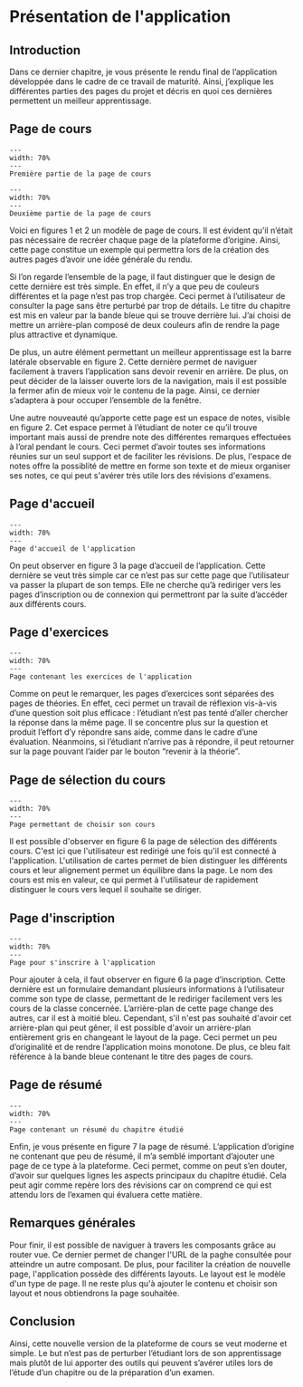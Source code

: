 # Présentation de l'application
## Introduction
Dans ce dernier chapitre, je vous présente le rendu final de l’application développée dans le cadre de ce travail de maturité. Ainsi, j’explique les différentes parties des pages du projet et décris en quoi ces dernières permettent un meilleur apprentissage.  

## Page de cours
```{figure} images/coursepage1.png
---
width: 70%
---
Première partie de la page de cours
```

```{figure} images/coursepage2.png
---
width: 70%
---
Deuxième partie de la page de cours
```
Voici en figures 1 et 2 un modèle de page de cours. Il est évident qu’il n’était pas nécessaire de recréer chaque page de la plateforme d’origine. Ainsi, cette page constitue un exemple qui permettra lors de la création des autres pages d’avoir une idée générale du rendu.  

Si l’on regarde l’ensemble de la page, il faut distinguer que le design de cette dernière est très simple. En effet, il n’y a que peu de couleurs différentes et la page n’est pas trop chargée. Ceci permet à l’utilisateur de consulter la page sans être perturbé par trop de détails. Le titre du chapitre est mis en valeur par la bande bleue qui se trouve derrière lui. J’ai choisi de mettre un arrière-plan composé de deux couleurs afin de rendre la page plus attractive et dynamique. 

De plus, un autre élément permettant un meilleur apprentissage est la barre latérale observable en figure 2. Cette dernière permet de naviguer facilement à travers l’application sans devoir revenir en arrière. De plus, on peut décider de la laisser ouverte lors de la navigation, mais il est possible la fermer afin de mieux voir le contenu de la page. Ainsi, ce dernier s’adaptera à pour occuper l’ensemble de la fenêtre. 

Une autre nouveauté qu’apporte cette page est un espace de notes, visible en figure 2. Cet espace permet à l’étudiant de noter ce qu’il trouve important mais aussi de prendre note des différentes remarques effectuées à l’oral pendant le cours. Ceci permet d’avoir toutes ses informations réunies sur un seul support et de faciliter les révisions. De plus, l'espace de notes offre la possiblité de mettre en forme son texte et de mieux organiser ses notes, ce qui peut s'avérer très utile lors des révisions d'examens.

## Page d'accueil

```{figure} images/index_tm.png
---
width: 70%
---
Page d'accueil de l'application
```
On peut observer en figure 3 la page d’accueil de l’application. Cette dernière se veut très simple car ce n’est pas sur cette page que l’utilisateur va passer la plupart de son temps. Elle ne cherche qu’à rediriger vers les pages d’inscription ou de connexion qui permettront par la suite d’accéder aux différents cours. 

## Page d'exercices

```{figure} images/exercice_tm.png
---
width: 70%
---
Page contenant les exercices de l'application
```
Comme on peut le remarquer, les pages d’exercices sont séparées des pages de théories. En effet, ceci permet un travail de réflexion vis-à-vis d’une question soit plus efficace : l’étudiant n’est pas tenté d’aller chercher la réponse dans la même page. Il se concentre plus sur la question et produit l’effort d’y répondre sans aide, comme dans le cadre d’une évaluation. Néanmoins, si l’étudiant n’arrive pas à répondre, il peut retourner sur la page pouvant l’aider par le bouton “revenir à la théorie”. 

## Page de sélection du cours

```{figure} images/listcourses.png
---
width: 70%
---
Page permettant de choisir son cours
```
Il est possible d'observer en figure 6 la page de sélection des différents cours. C'est ici que l'utilisateur est redirigé une fois qu'il est connecté à l'application. L'utilisation de cartes permet de bien distinguer les différents cours et leur alignement permet un équilibre dans la page. Le nom des cours est mis en valeur, ce qui permet à l'utilisateur de rapidement distinguer le cours vers lequel il souhaite se diriger.

## Page d'inscription

```{figure} images/signup.png
---
width: 70%
---
Page pour s'inscrire à l'application
```
Pour ajouter à cela, il faut observer en figure 6 la page d’inscription. Cette dernière est un formulaire demandant plusieurs informations à l’utilisateur comme son type de classe, permettant de le rediriger facilement vers les cours de la classe concernée. L’arrière-plan de cette page change des autres, car il est à moitié bleu. Cependant, s'il n'est pas souhaité d'avoir cet arrière-plan qui peut gêner, il est possible d'avoir un arrière-plan entièrement gris en changeant le layout de la page. Ceci permet un peu d’originalité et de rendre l’application moins monotone. De plus, ce bleu fait référence à la bande bleue contenant le titre des pages de cours. 

## Page de résumé

```{figure} images/resume_tm.png
---
width: 70%
---
Page contenant un résumé du chapitre étudié
```
Enfin, je vous présente en figure 7 la page de résumé. L’application d’origine ne contenant que peu de résumé, il m’a semblé important d’ajouter une page de ce type à la plateforme. Ceci permet, comme on peut s’en douter, d’avoir sur quelques lignes les aspects principaux du chapitre étudié. Cela peut agir comme repère lors des révisions car on comprend ce qui est attendu lors de l’examen qui évaluera cette matière. 

## Remarques générales
Pour finir, il est possible de naviguer à travers les composants grâce au router vue. Ce dernier permet de changer l'URL de la paghe consultée pour atteindre un autre composant. De plus, pour faciliter la création de nouvelle page, l'application possède des différents layouts. Le layout est le modèle d'un type de page. Il ne reste plus qu'à ajouter le contenu et choisir son layout et nous obtiendrons la page souhaitée. 

## Conclusion
Ainsi, cette nouvelle version de la plateforme de cours se veut moderne et simple. Le but n’est pas de perturber l’étudiant lors de son apprentissage mais plutôt de lui apporter des outils qui peuvent s’avérer utiles lors de l’étude d’un chapitre ou de la préparation d’un examen. 